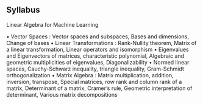 
  ##             Syllabus
  
Linear Algebra for Machine Learning


• Vector Spaces : Vector spaces and subspaces, Bases and dimensions, Change of bases
• Linear Transformations : Rank-Nullity theorem, Matrix of a linear transformation, Linear operators and isomorphism
• Eigenvalues and Eigenvectors of matrices, characteristic polynomial, Algebraic and geometric multiplicities of
eigenvalues, Diagonalizability
• Normed linear spaces, Cauchy-Schwarz inequality, triangle inequality, Gram-Schmidt orthogonalization
• Matrix Algebra : Matrix multiplication, addition, inversion, transpose, Special matrices, row rank and column
rank of a matrix, Determinant of a matrix, Cramer’s rule, Geometric interpretation of determinant, Various matrix
decompositions
